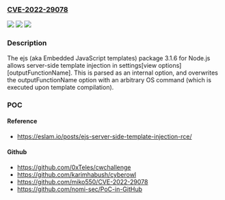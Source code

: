 ### [CVE-2022-29078](https://cve.mitre.org/cgi-bin/cvename.cgi?name=CVE-2022-29078)
![](https://img.shields.io/static/v1?label=Product&message=n%2Fa&color=blue)
![](https://img.shields.io/static/v1?label=Version&message=n%2Fa&color=blue)
![](https://img.shields.io/static/v1?label=Vulnerability&message=n%2Fa&color=brighgreen)

### Description

The ejs (aka Embedded JavaScript templates) package 3.1.6 for Node.js allows server-side template injection in settings[view options][outputFunctionName]. This is parsed as an internal option, and overwrites the outputFunctionName option with an arbitrary OS command (which is executed upon template compilation).

### POC

#### Reference
- https://eslam.io/posts/ejs-server-side-template-injection-rce/

#### Github
- https://github.com/0xTeles/cwchallenge
- https://github.com/karimhabush/cyberowl
- https://github.com/miko550/CVE-2022-29078
- https://github.com/nomi-sec/PoC-in-GitHub

